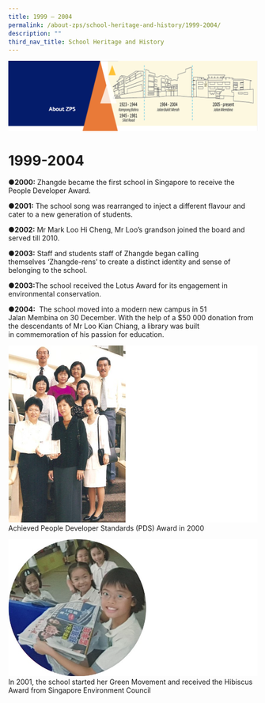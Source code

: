 ```yaml
---
title: 1999 – 2004
permalink: /about-zps/school-heritage-and-history/1999-2004/
description: ""
third_nav_title: School Heritage and History
---
```


![](/images/AboutUs.png)

1999-2004
=========


<b>●2000:</b> Zhangde became the first school in Singapore to receive the People Developer Award.

<b>●2001:</b> The school song was rearranged to inject a different flavour and cater to a new generation of students.

<b>●2002:</b> Mr Mark Loo Hi Cheng, Mr Loo’s grandson joined the board and served till 2010.

<b>●2003:</b> Staff and students staff of Zhangde began calling themselves ‘Zhangde-rens’ to create a distinct identity and sense of belonging to the school.

<b>●2003:</b>The school received the Lotus Award for its engagement in environmental conservation.

<b>●2004:</b>  The school moved into a modern new campus in 51 Jalan Membina on 30 December. With the help of a $50 000 donation from the descendants of Mr Loo Kian Chiang, a library was built in commemoration of his passion for education.


![](/images/1999-1.png)
Achieved People Developer Standards (PDS) Award in 2000

![](/images/1999-2.png)
In 2001, the school started her Green Movement and received the Hibiscus Award from Singapore Environment Council